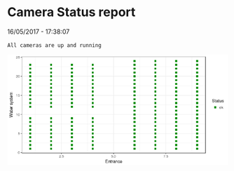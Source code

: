 Camera Status report
================
16/05/2017 - 17:38:07

    All cameras are up and running

![](camreport_files/figure-markdown_github/unnamed-chunk-2-1.png)
